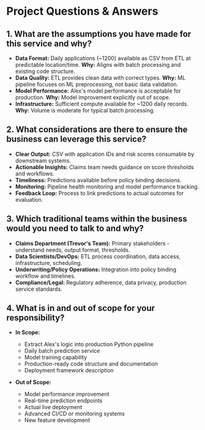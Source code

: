 # Project Questions & Answers

## 1. What are the assumptions you have made for this service and why?

*   **Data Format:** Daily applications (~1200) available as CSV from ETL at predictable location/time. **Why:** Aligns with batch processing and existing code structure.
*   **Data Quality:** ETL provides clean data with correct types. **Why:** ML pipeline focuses on ML preprocessing, not basic data validation.
*   **Model Performance:** Alex's model performance is acceptable for production. **Why:** Model improvement explicitly out of scope.
*   **Infrastructure:** Sufficient compute available for ~1200 daily records. **Why:** Volume is moderate for typical batch processing.

## 2. What considerations are there to ensure the business can leverage this service?

*   **Clear Output:** CSV with application IDs and risk scores consumable by downstream systems.
*   **Actionable Insights:** Claims team needs guidance on score thresholds and workflows.
*   **Timeliness:** Predictions available before policy binding decisions.
*   **Monitoring:** Pipeline health monitoring and model performance tracking.
*   **Feedback Loop:** Process to link predictions to actual outcomes for evaluation.

## 3. Which traditional teams within the business would you need to talk to and why?

*   **Claims Department (Trevor's Team):** Primary stakeholders - understand needs, output format, thresholds.
*   **Data Scientists/DevOps:** ETL process coordination, data access, infrastructure, scheduling.
*   **Underwriting/Policy Operations:** Integration into policy binding workflow and timelines.
*   **Compliance/Legal:** Regulatory adherence, data privacy, production service standards.

## 4. What is in and out of scope for your responsibility?

*   **In Scope:**
    *   Extract Alex's logic into production Python pipeline
    *   Daily batch prediction service
    *   Model training capability
    *   Production-ready code structure and documentation
    *   Deployment framework description

*   **Out of Scope:**
    *   Model performance improvement
    *   Real-time prediction endpoints
    *   Actual live deployment
    *   Advanced CI/CD or monitoring systems
    *   New feature development